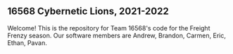 ## 16568 Cybernetic Lions, 2021-2022

Welcome! This is the repository for Team 16568's code for the Freight Frenzy season. Our software members are Andrew, Brandon, Carmen, Eric, Ethan, Pavan.
